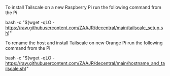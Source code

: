 To install Tailscale on a new Raspberry Pi run the following command from the Pi

bash -c "$(wget -qLO - https://raw.githubusercontent.com/ZAAJR/decentral/main/tailscale_setup.sh)"

To rename the host and install Tailscale on new Orange Pi run the following command from the Pi

bash -c "$(wget -qLO - https://raw.githubusercontent.com/ZAAJR/decentral/main/hostname_and_tailscale.sh)"
